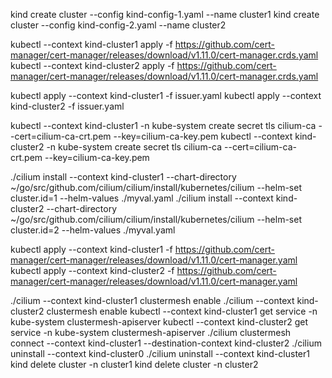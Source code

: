 kind create cluster --config kind-config-1.yaml --name cluster1
kind create cluster --config kind-config-2.yaml --name cluster2

kubectl --context kind-cluster1 apply -f https://github.com/cert-manager/cert-manager/releases/download/v1.11.0/cert-manager.crds.yaml
kubectl --context kind-cluster2 apply -f https://github.com/cert-manager/cert-manager/releases/download/v1.11.0/cert-manager.crds.yaml

kubectl apply --context kind-cluster1 -f issuer.yaml
kubectl apply --context kind-cluster2 -f issuer.yaml

kubectl --context kind-cluster1 -n kube-system create secret tls cilium-ca --cert=cilium-ca-crt.pem --key=cilium-ca-key.pem
kubectl --context kind-cluster2 -n kube-system create secret tls cilium-ca --cert=cilium-ca-crt.pem --key=cilium-ca-key.pem

./cilium install --context kind-cluster1 --chart-directory ~/go/src/github.com/cilium/cilium/install/kubernetes/cilium --helm-set cluster.id=1 --helm-values ./myval.yaml
./cilium install --context kind-cluster2 --chart-directory ~/go/src/github.com/cilium/cilium/install/kubernetes/cilium --helm-set cluster.id=2 --helm-values ./myval.yaml

kubectl apply --context kind-cluster1 -f https://github.com/cert-manager/cert-manager/releases/download/v1.11.0/cert-manager.yaml
kubectl apply --context kind-cluster2 -f https://github.com/cert-manager/cert-manager/releases/download/v1.11.0/cert-manager.yaml

./cilium --context kind-cluster1 clustermesh enable
./cilium --context kind-cluster2 clustermesh enable
kubectl --context kind-cluster1 get service -n kube-system clustermesh-apiserver
kubectl --context kind-cluster2 get service -n kube-system clustermesh-apiserver
./cilium clustermesh connect --context kind-cluster1 --destination-context kind-cluster2
./cilium uninstall --context kind-cluster0
./cilium uninstall --context kind-cluster1
kind delete cluster -n cluster1
kind delete cluster -n cluster2
